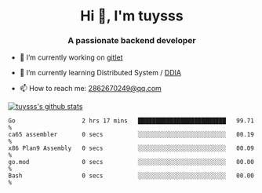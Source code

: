 <h1 align="center">Hi 👋, I'm tuysss</h1>
<h3 align="center">A passionate backend developer </h3>

- 🔭 I’m currently working on [gitlet](https://github.com/tuysss/cs61b-sp21)

- 🌱 I’m currently learning Distributed System / [DDIA](https://github.com/Vonng/ddia)
    
- 📫 How to reach me: 2862670249@qq.com

[![tuysss's github stats](https://github-readme-stats.vercel.app/api?username=tuysss)](https://github.com/tuysss/github-readme-stats)

<!--START_SECTION:waka-->

```text
Go                   2 hrs 17 mins   █████████████████████████   99.71 %
ca65 assembler       0 secs          ░░░░░░░░░░░░░░░░░░░░░░░░░   00.19 %
x86 Plan9 Assembly   0 secs          ░░░░░░░░░░░░░░░░░░░░░░░░░   00.09 %
go.mod               0 secs          ░░░░░░░░░░░░░░░░░░░░░░░░░   00.00 %
Bash                 0 secs          ░░░░░░░░░░░░░░░░░░░░░░░░░   00.00 %
```

<!--END_SECTION:waka-->

